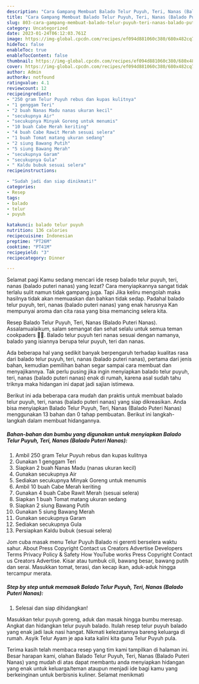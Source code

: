 ```yaml
---
description: "Cara Gampang Membuat Balado Telur Puyuh, Teri, Nanas (Balado Puteri Nanas) yang Lezat, Buat Buka Puasa}"
title: "Cara Gampang Membuat Balado Telur Puyuh, Teri, Nanas (Balado Puteri Nanas) yang Lezat, Buat Buka Puasa}"
slug: 803-cara-gampang-membuat-balado-telur-puyuh-teri-nanas-balado-puteri-nanas-yang-lezat-buat-buka-puasa
category: Uncategorized
date: 2023-01-24T06:12:03.761Z
image: https://img-global.cpcdn.com/recipes/ef094d881060c380/680x482cq70/balado-telur-puyuh-teri-nanas-balado-puteri-nanas-foto-resep-utama.jpg
hideToc: false
enableToc: true
enableTocContent: false
thumbnail: https://img-global.cpcdn.com/recipes/ef094d881060c380/680x482cq70/balado-telur-puyuh-teri-nanas-balado-puteri-nanas-foto-resep-utama.jpg
cover: https://img-global.cpcdn.com/recipes/ef094d881060c380/680x482cq70/balado-telur-puyuh-teri-nanas-balado-puteri-nanas-foto-resep-utama.jpg
author: Admin
authorAv: notfound
ratingvalue: 4.1
reviewcount: 12
recipeingredient:
- "250 gram Telur Puyuh rebus dan kupas kulitnya"
- "1 genggam Teri"
- "2 buah Nanas Madu nanas ukuran kecil"
- "secukupnya Air"
- "secukupnya Minyak Goreng untuk menumis"
- "10 buah Cabe Merah keriting"
- "4 buah Cabe Rawit Merah sesuai selera"
- "1 buah Tomat matang ukuran sedang"
- "2 siung Bawang Putih"
- "5 siung Bawang Merah"
- "secukupnya Garam"
- "secukupnya Gula"
- " Kaldu bubuk sesuai selera"
recipeinstructions:

- "Sudah jadi dan siap dinikmati!"
categories:
- Resep
tags:
- balado
- telur
- puyuh

katakunci: balado telur puyuh 
nutrition: 136 calories
recipecuisine: Indonesian
preptime: "PT26M"
cooktime: "PT41M"
recipeyield: "3"
recipecategory: Dinner

---
```



Selamat pagi Kamu sedang mencari ide resep balado telur puyuh, teri, nanas (balado puteri nanas) yang lezat? Cara menyiapkannya sangat tidak terlalu sulit namun tidak gampang juga. Tapi Jika keliru mengolah maka hasilnya tidak akan memuaskan dan bahkan tidak sedap. Padahal balado telur puyuh, teri, nanas (balado puteri nanas) yang enak harusnya Kan mempunyai aroma dan cita rasa yang bisa memancing selera kita.


Resep Balado Telur Puyuh, Teri, Nanas (Balado Puteri Nanas). Assalamualaikum, salam semangat dan sehat selalu untuk semua teman cookpaders 🤗🤗. Balado telur puyuh teri nanas sesuai dengan namanya, balado yang isiannya berupa telur puyuh, teri dan nanas.

Ada beberapa hal yang sedikit banyak berpengaruh terhadap kualitas rasa dari balado telur puyuh, teri, nanas (balado puteri nanas), pertama dari jenis bahan, kemudian pemilihan bahan segar sampai cara membuat dan menyajikannya. Tak perlu pusing jika ingin menyiapkan balado telur puyuh, teri, nanas (balado puteri nanas) enak di rumah, karena asal sudah tahu triknya maka hidangan ini dapat jadi sajian istimewa.


Berikut ini ada beberapa cara mudah dan praktis untuk membuat balado telur puyuh, teri, nanas (balado puteri nanas) yang siap dikreasikan. Anda bisa menyiapkan Balado Telur Puyuh, Teri, Nanas (Balado Puteri Nanas) menggunakan 13 bahan dan 0 tahap pembuatan. Berikut ini langkah-langkah dalam membuat hidangannya.

<!--inarticleads1-->

##### Bahan-bahan dan bumbu yang digunakan untuk menyiapkan Balado Telur Puyuh, Teri, Nanas (Balado Puteri Nanas):

1. Ambil 250 gram Telur Puyuh rebus dan kupas kulitnya
1. Gunakan 1 genggam Teri
1. Siapkan 2 buah Nanas Madu (nanas ukuran kecil)
1. Gunakan secukupnya Air
1. Sediakan secukupnya Minyak Goreng untuk menumis
1. Ambil 10 buah Cabe Merah keriting
1. Gunakan 4 buah Cabe Rawit Merah (sesuai selera)
1. Siapkan 1 buah Tomat matang ukuran sedang
1. Siapkan 2 siung Bawang Putih
1. Gunakan 5 siung Bawang Merah
1. Gunakan secukupnya Garam
1. Sediakan secukupnya Gula
1. Persiapkan  Kaldu bubuk (sesuai selera)


Jom cuba masak menu Telur Puyuh Balado ni gerenti berselera waktu sahur. About Press Copyright Contact us Creators Advertise Developers Terms Privacy Policy &amp; Safety How YouTube works Press Copyright Contact us Creators Advertise. Kisar atau tumbuk cili, bawang besar, bawang putih dan serai. Masukkan tomat, terasi, dan kecap ikan, aduk-aduk hingga tercampur merata. 

<!--inarticleads2-->

##### Step by step untuk memasak Balado Telur Puyuh, Teri, Nanas (Balado Puteri Nanas):


1. Selesai dan siap dihidangkan!

Masukkan telur puyuh goreng, aduk dan masak hingga bumbu meresap. Angkat dan hidangkan telur puyuh balado. Itulah resep telur puyuh balado yang enak jadi lauk nasi hangat. Nikmati kelezatannya bareng keluarga di rumah. Asyik Telur Ayam je apa kata kalini kita guna Telur Puyuh pula. 

Terima kasih telah membaca resep yang tim kami tampilkan di halaman ini. Besar harapan kami, olahan Balado Telur Puyuh, Teri, Nanas (Balado Puteri Nanas) yang mudah di atas dapat membantu anda menyiapkan hidangan yang enak untuk keluarga/teman ataupun menjadi ide bagi kamu yang berkeinginan untuk berbisnis kuliner. Selamat menikmati
